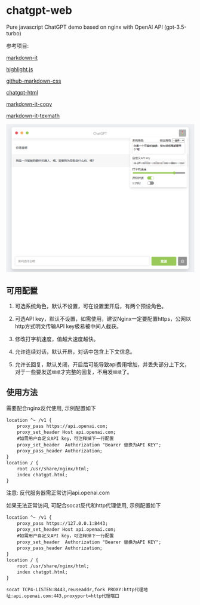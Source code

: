 # chatgpt-web
Pure javascript ChatGPT demo based on nginx with OpenAI API (gpt-3.5-turbo)

参考项目: 

[markdown-it](https://github.com/markdown-it/markdown-it)

[highlight.js](https://github.com/highlightjs/highlight.js)

[github-markdown-css](https://github.com/sindresorhus/github-markdown-css)

[chatgpt-html](https://github.com/slippersheepig/chatgpt-html)

[markdown-it-copy](https://github.com/ReAlign/markdown-it-copy)

[markdown-it-texmath](https://github.com/goessner/markdown-it-texmath)

![示例](https://github.com/xqdoo00o/chatgpt-web/blob/main/example.png)

## 可用配置

1. 可选系统角色，默认不设置，可在设置里开启，有两个预设角色。

2. 可选API key，默认不设置，如需使用，建议Nginx一定要配置https，公网以http方式明文传输API key极易被中间人截获。

3. 修改打字机速度，值越大速度越快。

4. 允许连续对话，默认开启，对话中包含上下文信息。

5. 允许长回复，默认关闭，开启后可能导致api费用增加，并丢失部分上下文，对于一些要发送`继续`才完整的回复，不用发`继续`了。

## 使用方法
需要配合nginx反代使用, 示例配置如下
```
location ^~ /v1 {
    proxy_pass https://api.openai.com;
    proxy_set_header Host api.openai.com;
    #如需用户自定义API key，可注释掉下一行配置
    proxy_set_header  Authorization "Bearer 替换为API KEY";
    proxy_pass_header Authorization;
}
location / {
    root /usr/share/nginx/html;
    index chatgpt.html;
}
```
注意: 反代服务器需正常访问api.openai.com

如果无法正常访问, 可配合socat反代和http代理使用, 示例配置如下
```
location ^~ /v1 {
    proxy_pass https://127.0.0.1:8443;
    proxy_set_header Host api.openai.com;
    #如需用户自定义API key，可注释掉下一行配置
    proxy_set_header  Authorization "Bearer 替换为API KEY";
    proxy_pass_header Authorization;
}
location / {
    root /usr/share/nginx/html;
    index chatgpt.html;
}
```
```
socat TCP4-LISTEN:8443,reuseaddr,fork PROXY:http代理地址:api.openai.com:443,proxyport=http代理端口
```